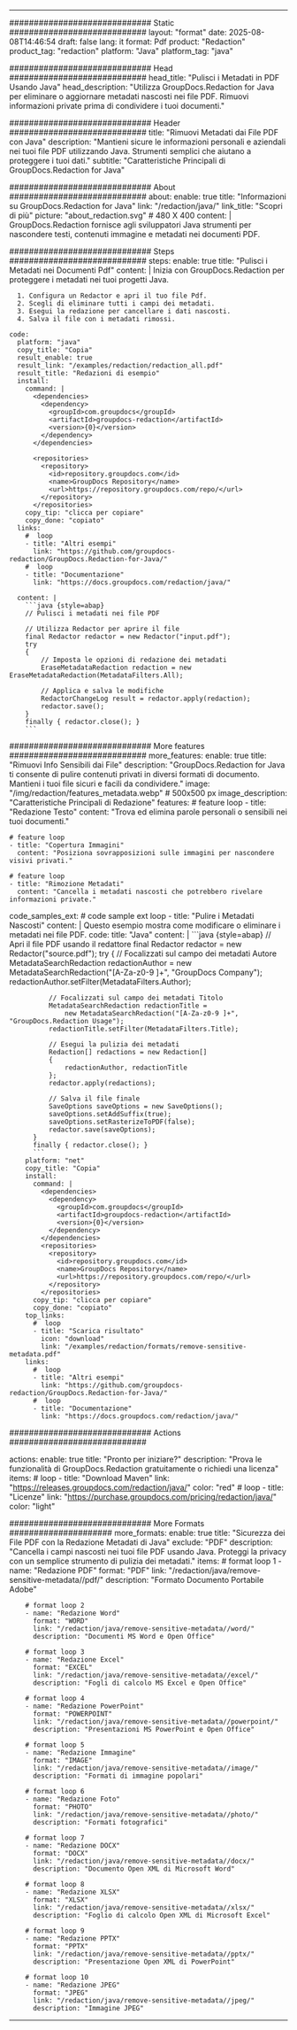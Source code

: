 
---
############################# Static ############################
layout: "format"
date:  2025-08-08T14:46:54
draft: false
lang: it
format: Pdf
product: "Redaction"
product_tag: "redaction"
platform: "Java"
platform_tag: "java"

############################# Head ############################
head_title: "Pulisci i Metadati in PDF Usando Java"
head_description: "Utilizza GroupDocs.Redaction for Java per eliminare o aggiornare metadati nascosti nei file PDF. Rimuovi informazioni private prima di condividere i tuoi documenti."

############################# Header ############################
title: "Rimuovi Metadati dai File PDF con Java" 
description: "Mantieni sicure le informazioni personali e aziendali nei tuoi file PDF utilizzando Java. Strumenti semplici che aiutano a proteggere i tuoi dati."
subtitle: "Caratteristiche Principali di GroupDocs.Redaction for Java" 

############################# About ############################
about:
    enable: true
    title: "Informazioni su GroupDocs.Redaction for Java"
    link: "/redaction/java/"
    link_title: "Scopri di più"
    picture: "about_redaction.svg" # 480 X 400
    content: |
       GroupDocs.Redaction fornisce agli sviluppatori Java strumenti per nascondere testi, contenuti immagine e metadati nei documenti PDF.

############################# Steps ############################
steps:
    enable: true
    title: "Pulisci i Metadati nei Documenti Pdf"
    content: |
      Inizia con GroupDocs.Redaction per proteggere i metadati nei tuoi progetti Java.
      
      1. Configura un Redactor e apri il tuo file Pdf.
      2. Scegli di eliminare tutti i campi dei metadati.
      3. Esegui la redazione per cancellare i dati nascosti.
      4. Salva il file con i metadati rimossi.
   
    code:
      platform: "java"
      copy_title: "Copia"
      result_enable: true
      result_link: "/examples/redaction/redaction_all.pdf"
      result_title: "Redazioni di esempio"
      install:
        command: |
          <dependencies>
            <dependency>
              <groupId>com.groupdocs</groupId>
              <artifactId>groupdocs-redaction</artifactId>
              <version>{0}</version>
            </dependency>
          </dependencies>

          <repositories>
            <repository>
              <id>repository.groupdocs.com</id>
              <name>GroupDocs Repository</name>
              <url>https://repository.groupdocs.com/repo/</url>
            </repository>
          </repositories>
        copy_tip: "clicca per copiare"
        copy_done: "copiato"
      links:
        #  loop
        - title: "Altri esempi"
          link: "https://github.com/groupdocs-redaction/GroupDocs.Redaction-for-Java/"
        #  loop
        - title: "Documentazione"
          link: "https://docs.groupdocs.com/redaction/java/"
          
      content: |
        ```java {style=abap}
        // Pulisci i metadati nei file PDF

        // Utilizza Redactor per aprire il file
        final Redactor redactor = new Redactor("input.pdf");
        try
        {
            // Imposta le opzioni di redazione dei metadati
            EraseMetadataRedaction redaction = new EraseMetadataRedaction(MetadataFilters.All);

            // Applica e salva le modifiche
            RedactorChangeLog result = redactor.apply(redaction);
            redactor.save();
        }
        finally { redactor.close(); }
        ```            


############################# More features ############################
more_features:
  enable: true
  title: "Rimuovi Info Sensibili dai File"
  description: "GroupDocs.Redaction for Java ti consente di pulire contenuti privati in diversi formati di documento. Mantieni i tuoi file sicuri e facili da condividere."
  image: "/img/redaction/features_metadata.webp" # 500x500 px
  image_description: "Caratteristiche Principali di Redazione"
  features:
    # feature loop
    - title: "Redazione Testo"
      content: "Trova ed elimina parole personali o sensibili nei tuoi documenti."

    # feature loop
    - title: "Copertura Immagini"
      content: "Posiziona sovrapposizioni sulle immagini per nascondere visivi privati."

    # feature loop
    - title: "Rimozione Metadati"
      content: "Cancella i metadati nascosti che potrebbero rivelare informazioni private."
      
  code_samples_ext:
    # code sample ext loop
    - title: "Pulire i Metadati Nascosti"
      content: |
        Questo esempio mostra come modificare o eliminare i metadati nei file PDF.
      code:
        title: "Java"
        content: |
          ```java {style=abap}
          //  Apri il file PDF usando il redattore
          final Redactor redactor = new Redactor("source.pdf");
          try
          {
              // Focalizzati sul campo dei metadati Autore
              MetadataSearchRedaction redactionAuthor = 
                  new MetadataSearchRedaction("[A-Za-z0-9 ]+", "GroupDocs Company");
              redactionAuthor.setFilter(MetadataFilters.Author);

              // Focalizzati sul campo dei metadati Titolo
              MetadataSearchRedaction redactionTitle = 
                  new MetadataSearchRedaction("[A-Za-z0-9 ]+", "GroupDocs.Redaction Usage");
              redactionTitle.setFilter(MetadataFilters.Title);

              // Esegui la pulizia dei metadati
              Redaction[] redactions = new Redaction[]
              {
                  redactionAuthor, redactionTitle
              };
              redactor.apply(redactions);

              // Salva il file finale
              SaveOptions saveOptions = new SaveOptions();
              saveOptions.setAddSuffix(true);
              saveOptions.setRasterizeToPDF(false);
              redactor.save(saveOptions);
          }
          finally { redactor.close(); }
          ```
        platform: "net"
        copy_title: "Copia"
        install:
          command: |
            <dependencies>
              <dependency>
                <groupId>com.groupdocs</groupId>
                <artifactId>groupdocs-redaction</artifactId>
                <version>{0}</version>
              </dependency>
            </dependencies>
            <repositories>
              <repository>
                <id>repository.groupdocs.com</id>
                <name>GroupDocs Repository</name>
                <url>https://repository.groupdocs.com/repo/</url>
              </repository>
            </repositories>
          copy_tip: "clicca per copiare"
          copy_done: "copiato"
        top_links:
          #  loop
          - title: "Scarica risultato"
            icon: "download"
            link: "/examples/redaction/formats/remove-sensitive-metadata.pdf"
        links:
          #  loop
          - title: "Altri esempi"
            link: "https://github.com/groupdocs-redaction/GroupDocs.Redaction-for-Java/"
          #  loop
          - title: "Documentazione"
            link: "https://docs.groupdocs.com/redaction/java/"


############################# Actions ############################

actions:
  enable: true
  title: "Pronto per iniziare?"
  description: "Prova le funzionalità di GroupDocs.Redaction gratuitamente o richiedi una licenza"
  items:
    #  loop
    - title: "Download Maven"
      link: "https://releases.groupdocs.com/redaction/java/"
      color: "red"
        #  loop
    - title: "Licenze"
      link: "https://purchase.groupdocs.com/pricing/redaction/java/"
      color: "light"


############################# More Formats #####################
more_formats:
    enable: true
    title: "Sicurezza dei File PDF con la Redazione Metadati di Java"
    exclude: "PDF"
    description: "Cancella i campi nascosti nei tuoi file PDF usando Java. Proteggi la privacy con un semplice strumento di pulizia dei metadati."
    items: 
        # format loop 1
        - name: "Redazione PDF"
          format: "PDF"
          link: "/redaction/java/remove-sensitive-metadata//pdf/"
          description: "Formato Documento Portabile Adobe"

        # format loop 2
        - name: "Redazione Word"
          format: "WORD"
          link: "/redaction/java/remove-sensitive-metadata//word/"
          description: "Documenti MS Word e Open Office"
          
        # format loop 3
        - name: "Redazione Excel"
          format: "EXCEL"
          link: "/redaction/java/remove-sensitive-metadata//excel/"
          description: "Fogli di calcolo MS Excel e Open Office"

        # format loop 4
        - name: "Redazione PowerPoint"
          format: "POWERPOINT"
          link: "/redaction/java/remove-sensitive-metadata//powerpoint/"
          description: "Presentazioni MS PowerPoint e Open Office"

        # format loop 5
        - name: "Redazione Immagine"
          format: "IMAGE"
          link: "/redaction/java/remove-sensitive-metadata//image/"
          description: "Formati di immagine popolari"

        # format loop 6
        - name: "Redazione Foto"
          format: "PHOTO"
          link: "/redaction/java/remove-sensitive-metadata//photo/"
          description: "Formati fotografici"

        # format loop 7
        - name: "Redazione DOCX"
          format: "DOCX"
          link: "/redaction/java/remove-sensitive-metadata//docx/"
          description: "Documento Open XML di Microsoft Word"
          
        # format loop 8
        - name: "Redazione XLSX"
          format: "XLSX"
          link: "/redaction/java/remove-sensitive-metadata//xlsx/"
          description: "Foglio di calcolo Open XML di Microsoft Excel"
          
        # format loop 9
        - name: "Redazione PPTX"
          format: "PPTX"
          link: "/redaction/java/remove-sensitive-metadata//pptx/"
          description: "Presentazione Open XML di PowerPoint"

        # format loop 10
        - name: "Redazione JPEG"
          format: "JPEG"
          link: "/redaction/java/remove-sensitive-metadata//jpeg/"
          description: "Immagine JPEG"


---